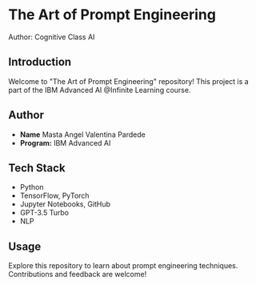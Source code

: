 # The Art of Prompt Engineering

Author: Cognitive Class AI

## Introduction

Welcome to "The Art of Prompt Engineering" repository! This project is a part of the IBM Advanced AI @Infinite Learning course.

## Author

- **Name** Masta Angel Valentina Pardede
- **Program:** IBM Advanced AI

## Tech Stack
- Python
- TensorFlow, PyTorch
- Jupyter Notebooks, GitHub
- GPT-3.5 Turbo
- NLP 

## Usage

Explore this repository to learn about prompt engineering techniques. Contributions and feedback are welcome!

